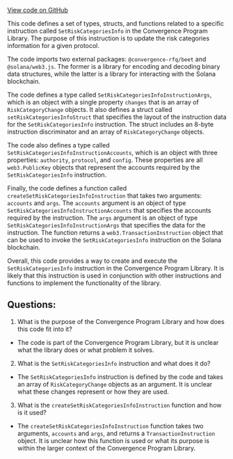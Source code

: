 [View code on GitHub](https://github.com/convergence-rfq/convergence-program-library/risk-engine/js/generated/instructions/setRiskCategoriesInfo.ts)

This code defines a set of types, structs, and functions related to a specific instruction called `SetRiskCategoriesInfo` in the Convergence Program Library. The purpose of this instruction is to update the risk categories information for a given protocol. 

The code imports two external packages: `@convergence-rfq/beet` and `@solana/web3.js`. The former is a library for encoding and decoding binary data structures, while the latter is a library for interacting with the Solana blockchain. 

The code defines a type called `SetRiskCategoriesInfoInstructionArgs`, which is an object with a single property `changes` that is an array of `RiskCategoryChange` objects. It also defines a struct called `setRiskCategoriesInfoStruct` that specifies the layout of the instruction data for the `SetRiskCategoriesInfo` instruction. The struct includes an 8-byte instruction discriminator and an array of `RiskCategoryChange` objects. 

The code also defines a type called `SetRiskCategoriesInfoInstructionAccounts`, which is an object with three properties: `authority`, `protocol`, and `config`. These properties are all `web3.PublicKey` objects that represent the accounts required by the `SetRiskCategoriesInfo` instruction. 

Finally, the code defines a function called `createSetRiskCategoriesInfoInstruction` that takes two arguments: `accounts` and `args`. The `accounts` argument is an object of type `SetRiskCategoriesInfoInstructionAccounts` that specifies the accounts required by the instruction. The `args` argument is an object of type `SetRiskCategoriesInfoInstructionArgs` that specifies the data for the instruction. The function returns a `web3.TransactionInstruction` object that can be used to invoke the `SetRiskCategoriesInfo` instruction on the Solana blockchain. 

Overall, this code provides a way to create and execute the `SetRiskCategoriesInfo` instruction in the Convergence Program Library. It is likely that this instruction is used in conjunction with other instructions and functions to implement the functionality of the library.
## Questions: 
 1. What is the purpose of the Convergence Program Library and how does this code fit into it?
- The code is part of the Convergence Program Library, but it is unclear what the library does or what problem it solves.

2. What is the `SetRiskCategoriesInfo` instruction and what does it do?
- The `SetRiskCategoriesInfo` instruction is defined by the code and takes an array of `RiskCategoryChange` objects as an argument. It is unclear what these changes represent or how they are used.

3. What is the `createSetRiskCategoriesInfoInstruction` function and how is it used?
- The `createSetRiskCategoriesInfoInstruction` function takes two arguments, `accounts` and `args`, and returns a `TransactionInstruction` object. It is unclear how this function is used or what its purpose is within the larger context of the Convergence Program Library.